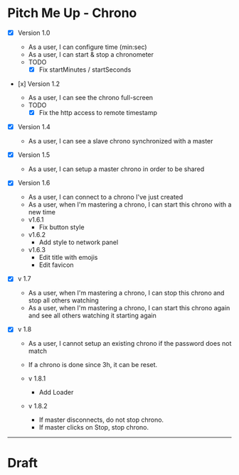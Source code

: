 # Pitch Me Up - Chrono

- [x] Version 1.0

  - As a user, I can configure time (min:sec)
  - As a user, I can start & stop a chronometer
  - TODO
    - [x] Fix startMinutes / startSeconds

- [x] Version 1.2

  - As a user, I can see the chrono full-screen
  - TODO
    - [x] Fix the http access to remote timestamp

- [x] Version 1.4

  - As a user, I can see a slave chrono synchronized with a master

- [x] Version 1.5

  - As a user, I can setup a master chrono in order to be shared

- [x] Version 1.6

  - As a user, I can connect to a chrono I've just created
  - As a user, when I'm mastering a chrono, I can start this chrono with a new time
  - v1.6.1
    - Fix button style
  - v1.6.2
    - Add style to network panel
  - v1.6.3
    - Edit title with emojis
    - Edit favicon

- [x] v 1.7
  - As a user, when I'm mastering a chrono, I can stop this chrono and stop all others watching
  - As a user, when I'm mastering a chrono, I can start this chrono again and see all others watching it starting again

* [x] v 1.8

  - As a user, I cannot setup an existing chrono if the password does not match
  - If a chrono is done since 3h, it can be reset.

  - v 1.8.1

    - Add Loader

  - v 1.8.2
    - If master disconnects, do not stop chrono.
    - If master clicks on Stop, stop chrono.

---

# Draft

<App>
    <Chrono>
        <Digits/>
        <Controls/>
        <SharedControls>
    <Chrono/>
</App>

